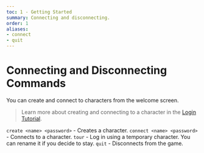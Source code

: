 ```yaml
---
toc: 1 - Getting Started
summary: Connecting and disconnecting.
order: 1
aliases:
- connect
- quit
---
```

# Connecting and Disconnecting Commands

You can create and connect to characters from the welcome screen.

> Learn more about creating and connecting to a character in the [Login Tutorial](/help/login_tutorial).

`create <name> <password>` - Creates a character.
`connect <name> <password>` - Connects to a character.
`tour` - Log in using a temporary character. You can rename it if you decide to stay.
`quit` - Disconnects from the game.